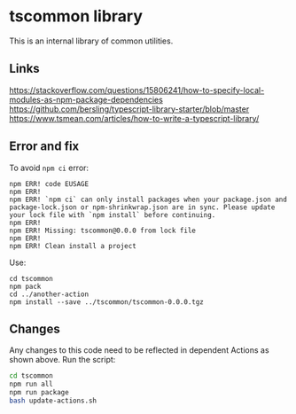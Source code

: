 # tscommon library

This is an internal library of common utilities.

## Links

https://stackoverflow.com/questions/15806241/how-to-specify-local-modules-as-npm-package-dependencies
https://github.com/bersling/typescript-library-starter/blob/master
https://www.tsmean.com/articles/how-to-write-a-typescript-library/

## Error and fix

To avoid `npm ci` error:

```shell
npm ERR! code EUSAGE
npm ERR!
npm ERR! `npm ci` can only install packages when your package.json and package-lock.json or npm-shrinkwrap.json are in sync. Please update your lock file with `npm install` before continuing.
npm ERR!
npm ERR! Missing: tscommon@0.0.0 from lock file
npm ERR!
npm ERR! Clean install a project
```

Use:

```shell
cd tscommon
npm pack
cd ../another-action
npm install --save ../tscommon/tscommon-0.0.0.tgz
```

## Changes

Any changes to this code need to be reflected in dependent Actions as shown above.
Run the script:

```bash
cd tscommon
npm run all
npm run package
bash update-actions.sh
```
